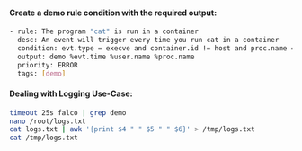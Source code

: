 
#### Create a demo rule condition with the required output:
```sh
- rule: The program "cat" is run in a container
  desc: An event will trigger every time you run cat in a container
  condition: evt.type = execve and container.id != host and proc.name = cat
  output: demo %evt.time %user.name %proc.name
  priority: ERROR
  tags: [demo]
```

####  Dealing with Logging Use-Case:

```sh
timeout 25s falco | grep demo
nano /root/logs.txt
cat logs.txt | awk '{print $4 " " $5 " " $6}' > /tmp/logs.txt
cat /tmp/logs.txt
```
